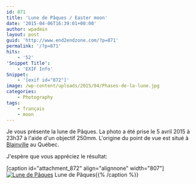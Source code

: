 ```yaml
---
id: 871
title: 'Lune de Pâques / Easter moon'
date: '2015-04-06T16:39:01+00:00'
author: wpadmin
layout: post
guid: 'http://www.end2endzone.com/?p=871'
permalink: '/?p=871'
hits:
    - '52'
'Snippet Title':
    - 'EXIF Info'
Snippet:
    - '[exif id="872"]'
image: /wp-content/uploads/2015/04/Phases-de-la-lune.jpg
categories:
    - Photography
tags:
    - français
    - moon
---
```


Je vous présente la lune de Pâques. La photo a été prise le 5 avril 2015 à 23h37 à l'aide d'un objectif 250mm. L'origine du point de vue est situé à [Blainville](https://www.google.ca/maps/place/Blainville,+QC) au Québec.

J'espère que vous appréciez le résultat:

\[caption id="attachment\_872" align="alignnone" width="807"\][![Lune de Pâques](https://www.end2endzone.com/wp-content/uploads/2015/04/IMG_0002_LR5.jpg)](https://www.end2endzone.com/wp-content/uploads/2015/04/IMG_0002_LR5.jpg) Lune de Pâques{{% /caption %}}
